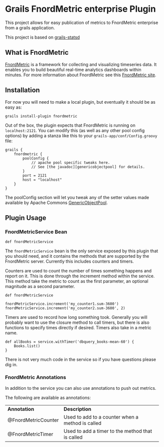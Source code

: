 Grails FnordMetric enterprise Plugin
=============

This project allows for easy publication of metrics to FnordMetric enterprise from a grails application.

This project is based on [grails-statsd][grails-statsd-repo]

What is FnordMetric
--------------
[FnordMetric][FnordMetric_repo] is a framework for collecting and visualizing timeseries data. It enables you to build beautiful real-time analytics dashboards within minutes. For more information about FnordMetric see this [FnordMetric site][FnordMetric_site].

Installation
------------

For now you will need to make a local plugin, but eventually it should be as easy as:

    grails install-plugin fnordmetric


Out of the box, the plugin expects that FnordMetric is running on `localhost:2121`.  You can modify this (as well as any other pool config options) by adding a stanza like this to your `grails-app/conf/Config.groovy` file:

    grails {
        fnordmetric {
            poolConfig {
                // apache pool specific tweaks here.
                // See [the javadoc][genericobjectpool] for details.
            }
            port = 2121
            host = "localhost"
        }
    }

The poolConfig section will let you tweak any of the setter values made available by Apache Commons [GenericObjectPool][genericobjectpool].

Plugin Usage
------------

### FnordMetricService Bean ###

    def fnordMetricService

The `fnordMetricService` bean is the only service exposed by this plugin that you should need, and it contains the methods that are supported by the FnordMetric server. Currently this includes counters and timers.

Counters are used to count the number of times something happens and report on it. This is done through the increment method within the service. This method take the metric to count as the first parameter, an optional magnitude as a second parameter.

    def fnordMetricService

    fnordMetricService.increment('my_counter1.sum-3600')
    fnordMetricService.increment('my_counter2.sum-3600', 2)

Timers are used to record how long something took. Generally you will probably want to use the closure method to call timers, but there is also functions to specify times directly if desired. Timers also take in a metric name.

    def allBooks = service.withTimer('dbquery_books-mean-60') {
        Books.list()
    }

There is not very much code in the service so if you have questions please dig in.

### FnordMetric Annotations ###

In addition to the service you can also use annotations to push out metrics.

The following are available as annotations:

<table width="100%">
    <tr><td><b>Annotation</b></td><td><b>Description</b></td></tr>
    <tr><td>@FnordMetricCounter</td><td>Used to add to a counter when a method is called</td></tr>
    <tr><td>@FnordMetricTimer</td><td>Used to add a timer to the method that is called</td></tr>
</table>

[grails-statsd-repo]: https://github.com/charliek/grails-statsd
[FnordMetric_repo]: https://github.com/paulasmuth/FnordMetric
[FnordMetric_site]: http://FnordMetric.io/
[genericobjectpool]:http://commons.apache.org/pool/apidocs/org/apache/commons/pool/impl/GenericObjectPool.html